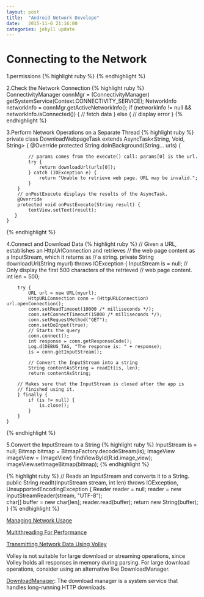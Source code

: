 ```yaml
---
layout: post
title:  "Android Network Develope"
date:   2015-11-6 21:16:00
categories: jekyll update
---
```

# Connecting to the Network
1.permissions
{% highlight ruby %}
	<uses-permission android:name="android.permission.INTERNET" />
	<uses-permission android:name="android.permission.ACCESS_NETWORK_STATE" />
{% endhighlight %}

2.Check the Network Connection
{% highlight ruby %}
	ConnectivityManager connMgr = (ConnectivityManager) getSystemService(Context.CONNECTIVITY_SERVICE);
    NetworkInfo networkInfo = connMgr.getActiveNetworkInfo();
    if (networkInfo != null && networkInfo.isConnected()) {
        // fetch data
    } else {
        // display error
    }
{% endhighlight %}

3.Perform Network Operations on a Separate Thread
{% highlight ruby %}
	private class DownloadWebpageTask extends AsyncTask<String, Void, String> {
        @Override
        protected String doInBackground(String... urls) {
              
            // params comes from the execute() call: params[0] is the url.
            try {
                return downloadUrl(urls[0]);
            } catch (IOException e) {
                return "Unable to retrieve web page. URL may be invalid.";
            }
        }
        // onPostExecute displays the results of the AsyncTask.
        @Override
        protected void onPostExecute(String result) {
            textView.setText(result);
       }
    }
{% endhighlight %}

4.Connect and Download Data
{% highlight ruby %}
	// Given a URL, establishes an HttpUrlConnection and retrieves
	// the web page content as a InputStream, which it returns as
	// a string.
	private String downloadUrl(String myurl) throws IOException {
		InputStream is = null;
		// Only display the first 500 characters of the retrieved
		// web page content.
		int len = 500;
			
		try {
			URL url = new URL(myurl);
			HttpURLConnection conn = (HttpURLConnection) url.openConnection();
			conn.setReadTimeout(10000 /* milliseconds */);
			conn.setConnectTimeout(15000 /* milliseconds */);
			conn.setRequestMethod("GET");
			conn.setDoInput(true);
			// Starts the query
			conn.connect();
			int response = conn.getResponseCode();
			Log.d(DEBUG_TAG, "The response is: " + response);
			is = conn.getInputStream();

			// Convert the InputStream into a string
			String contentAsString = readIt(is, len);
			return contentAsString;
			
		// Makes sure that the InputStream is closed after the app is
		// finished using it.
		} finally {
			if (is != null) {
				is.close();
			} 
		}
	}
{% endhighlight %}

5.Convert the InputStream to a String
{% highlight ruby %}
	InputStream is = null;
	Bitmap bitmap = BitmapFactory.decodeStream(is);
	ImageView imageView = (ImageView) findViewById(R.id.image_view);
	imageView.setImageBitmap(bitmap);
{% endhighlight %}

{% highlight ruby %}
	// Reads an InputStream and converts it to a String.
	public String readIt(InputStream stream, int len) throws IOException, UnsupportedEncodingException {
		Reader reader = null;
		reader = new InputStreamReader(stream, "UTF-8");        
		char[] buffer = new char[len];
		reader.read(buffer);
		return new String(buffer);
	}
{% endhighlight %}

[Managing Network Usage][Managing Network Usage]

[Multithreading For Performance][Multithreading For Performance]

[Transmitting Network Data Using Volley][Transmitting Network Data Using Volley]

Volley is not suitable for large download or streaming operations, 
since Volley holds all responses in memory during parsing. 
For large download operations, consider using an alternative like DownloadManager.

[DownloadManager][DownloadManager]: The download manager is a system service that handles long-running HTTP downloads.

[DownloadManager]:	https://developer.android.com/reference/android/app/DownloadManager.html
[Managing Network Usage]:	http://developer.android.com/training/basics/network-ops/managing.html
[Multithreading For Performance]:	http://android-developers.blogspot.com/2010/07/multithreading-for-performance.html
[Transmitting Network Data Using Volley]:	https://developer.android.com/training/volley/index.html

